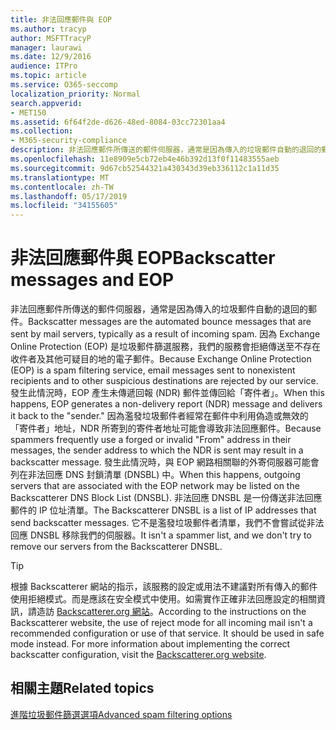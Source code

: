 ```yaml
---
title: 非法回應郵件與 EOP
ms.author: tracyp
author: MSFTTracyP
manager: laurawi
ms.date: 12/9/2016
audience: ITPro
ms.topic: article
ms.service: O365-seccomp
localization_priority: Normal
search.appverid:
- MET150
ms.assetid: 6f64f2de-d626-48ed-8084-03cc72301aa4
ms.collection:
- M365-security-compliance
description: 非法回應郵件所傳送的郵件伺服器，通常是因為傳入的垃圾郵件自動的退回的郵件。 非法回應 DNSBL 是一份傳送非法回應郵件的 IP 位址清單。 它不是濫發垃圾郵件者清單，我們不會嘗試從非法回應 DNSBL 移除我們的伺服器。
ms.openlocfilehash: 11e8909e5cb72eb4e46b392d13f0f11483555aeb
ms.sourcegitcommit: 9d67cb52544321a430343d39eb336112c1a11d35
ms.translationtype: MT
ms.contentlocale: zh-TW
ms.lasthandoff: 05/17/2019
ms.locfileid: "34155605"
---
```

# <a name="backscatter-messages-and-eop"></a><span data-ttu-id="2b573-105">非法回應郵件與 EOP</span><span class="sxs-lookup"><span data-stu-id="2b573-105">Backscatter messages and EOP</span></span>

<span data-ttu-id="2b573-106">非法回應郵件所傳送的郵件伺服器，通常是因為傳入的垃圾郵件自動的退回的郵件。</span><span class="sxs-lookup"><span data-stu-id="2b573-106">Backscatter messages are the automated bounce messages that are sent by mail servers, typically as a result of incoming spam.</span></span> <span data-ttu-id="2b573-107">因為 Exchange Online Protection (EOP) 是垃圾郵件篩選服務，我們的服務會拒絕傳送至不存在收件者及其他可疑目的地的電子郵件。</span><span class="sxs-lookup"><span data-stu-id="2b573-107">Because Exchange Online Protection (EOP) is a spam filtering service, email messages sent to nonexistent recipients and to other suspicious destinations are rejected by our service.</span></span> <span data-ttu-id="2b573-108">發生此情況時，EOP 產生未傳遞回報 (NDR) 郵件並傳回給「寄件者」。</span><span class="sxs-lookup"><span data-stu-id="2b573-108">When this happens, EOP generates a non-delivery report (NDR) message and delivers it back to the "sender."</span></span> <span data-ttu-id="2b573-109">因為濫發垃圾郵件者經常在郵件中利用偽造或無效的「寄件者」地址，NDR 所寄到的寄件者地址可能會導致非法回應郵件。</span><span class="sxs-lookup"><span data-stu-id="2b573-109">Because spammers frequently use a forged or invalid "From" address in their messages, the sender address to which the NDR is sent may result in a backscatter message.</span></span> <span data-ttu-id="2b573-110">發生此情況時，與 EOP 網路相關聯的外寄伺服器可能會列在非法回應 DNS 封鎖清單 (DNSBL) 中。</span><span class="sxs-lookup"><span data-stu-id="2b573-110">When this happens, outgoing servers that are associated with the EOP network may be listed on the Backscatterer DNS Block List (DNSBL).</span></span> <span data-ttu-id="2b573-111">非法回應 DNSBL 是一份傳送非法回應郵件的 IP 位址清單。</span><span class="sxs-lookup"><span data-stu-id="2b573-111">The Backscatterer DNSBL is a list of IP addresses that send backscatter messages.</span></span> <span data-ttu-id="2b573-112">它不是濫發垃圾郵件者清單，我們不會嘗試從非法回應 DNSBL 移除我們的伺服器。</span><span class="sxs-lookup"><span data-stu-id="2b573-112">It isn't a spammer list, and we don't try to remove our servers from the Backscatterer DNSBL.</span></span> 
  
> [!TIP]
> <span data-ttu-id="2b573-p103">根據 Backscatterer 網站的指示，該服務的設定或用法不建議對所有傳入的郵件使用拒絕模式。而是應該在安全模式中使用。如需實作正確非法回應設定的相關資訊，請造訪 [Backscatterer.org 網站](http://www.backscatterer.org/?target=usage)。</span><span class="sxs-lookup"><span data-stu-id="2b573-p103">According to the instructions on the Backscatterer website, the use of reject mode for all incoming mail isn't a recommended configuration or use of that service. It should be used in safe mode instead. For more information about implementing the correct backscatter configuration, visit the [Backscatterer.org website](http://www.backscatterer.org/?target=usage).</span></span> 
  
## <a name="related-topics"></a><span data-ttu-id="2b573-116">相關主題</span><span class="sxs-lookup"><span data-stu-id="2b573-116">Related topics</span></span>
  
[<span data-ttu-id="2b573-117">進階垃圾郵件篩選選項</span><span class="sxs-lookup"><span data-stu-id="2b573-117">Advanced spam filtering  options</span></span>](advanced-spam-filtering-asf-options.md)
  

